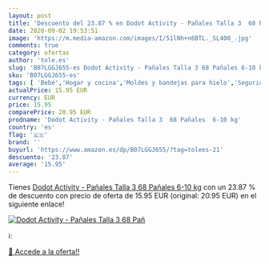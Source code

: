 ```yaml
---
layout: post
title: 'Descuento del 23.87 % en Dodot Activity - Pañales Talla 3  68 Pañ'
date: 2020-09-02 19:53:51
image: 'https://m.media-amazon.com/images/I/51lNh+n6BTL._SL400_.jpg'
comments: true
category: ofertas
author: 'tole.es'
slug: 'B07LGGJ655-es Dodot Activity - Pañales Talla 3 68 Pañales 6-10 kg'
sku: 'B07LGGJ655-es'
tags: [ 'Bebé','Hogar y cocina','Moldes y bandejas para hielo','Seguridad','Utensilios de bar','Utensilios de cocina','Vigilabebés','dodot','pañales', ]
actualPrice: 15.95 EUR
currency: EUR
price: 15.95
comparePrice: 20.95 EUR
prodname: 'Dodot Activity - Pañales Talla 3  68 Pañales  6-10 kg'
country: 'es'
flag: '🇪🇸'
brand: ''
buyurl: 'https://www.amazon.es/dp/B07LGGJ655/?tag=tolees-21'
descuento: '23.87'
average: '15.95'
---
```


Tienes [Dodot Activity - Pañales Talla 3  68 Pañales  6-10 kg](https://www.amazon.es/dp/B07LGGJ655/?tag=tolees-21) con un 23.87 % de descuento con precio de oferta de 15.95 EUR (original: 20.95 EUR) en el siguiente enlace!

[![Dodot Activity - Pañales Talla 3  68 Pañ](https://m.media-amazon.com/images/I/51lNh+n6BTL._SL400_.jpg)](https://www.amazon.es/dp/B07LGGJ655/?tag=tolees-21)

ℹ️:


[🛒 Accede a la oferta!!](https://www.amazon.es/dp/B07LGGJ655/?tag=tolees-21)
